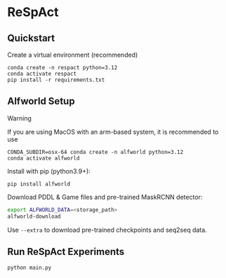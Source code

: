 # ReSpAct

## Quickstart

Create a virtual environment (recommended)

    conda create -n respact python=3.12
    conda activate respact
    pip install -r requirements.txt

## Alfworld Setup

> [!WARNING]  
> If you are using MacOS with an arm-based system, it is recommended to use
> 
    CONDA_SUBDIR=osx-64 conda create -n alfworld python=3.12
    conda activate alfworld

Install with pip (python3.9+):

    pip install alfworld

Download PDDL & Game files and pre-trained MaskRCNN detector:
```bash
export ALFWORLD_DATA=<storage_path>
alfworld-download
```

Use `--extra` to download pre-trained checkpoints and seq2seq data.

## Run ReSpAct Experiments

    python main.py
